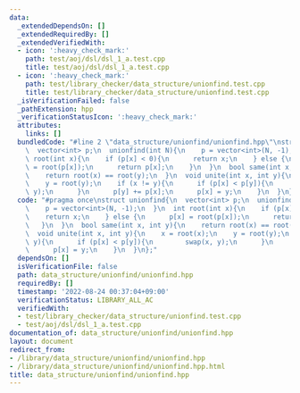 ```yaml
---
data:
  _extendedDependsOn: []
  _extendedRequiredBy: []
  _extendedVerifiedWith:
  - icon: ':heavy_check_mark:'
    path: test/aoj/dsl/dsl_1_a.test.cpp
    title: test/aoj/dsl/dsl_1_a.test.cpp
  - icon: ':heavy_check_mark:'
    path: test/library_checker/data_structure/unionfind.test.cpp
    title: test/library_checker/data_structure/unionfind.test.cpp
  _isVerificationFailed: false
  _pathExtension: hpp
  _verificationStatusIcon: ':heavy_check_mark:'
  attributes:
    links: []
  bundledCode: "#line 2 \"data_structure/unionfind/unionfind.hpp\"\nstruct unionfind{\n\
    \  vector<int> p;\n  unionfind(int N){\n    p = vector<int>(N, -1);\n  }\n  int\
    \ root(int x){\n    if (p[x] < 0){\n      return x;\n    } else {\n      p[x]\
    \ = root(p[x]);\n      return p[x];\n    }\n  }\n  bool same(int x, int y){\n\
    \    return root(x) == root(y);\n  }\n  void unite(int x, int y){\n    x = root(x);\n\
    \    y = root(y);\n    if (x != y){\n      if (p[x] < p[y]){\n        swap(x,\
    \ y);\n      }\n      p[y] += p[x];\n      p[x] = y;\n    }\n  }\n};\n"
  code: "#pragma once\nstruct unionfind{\n  vector<int> p;\n  unionfind(int N){\n\
    \    p = vector<int>(N, -1);\n  }\n  int root(int x){\n    if (p[x] < 0){\n  \
    \    return x;\n    } else {\n      p[x] = root(p[x]);\n      return p[x];\n \
    \   }\n  }\n  bool same(int x, int y){\n    return root(x) == root(y);\n  }\n\
    \  void unite(int x, int y){\n    x = root(x);\n    y = root(y);\n    if (x !=\
    \ y){\n      if (p[x] < p[y]){\n        swap(x, y);\n      }\n      p[y] += p[x];\n\
    \      p[x] = y;\n    }\n  }\n};"
  dependsOn: []
  isVerificationFile: false
  path: data_structure/unionfind/unionfind.hpp
  requiredBy: []
  timestamp: '2022-08-24 00:37:04+09:00'
  verificationStatus: LIBRARY_ALL_AC
  verifiedWith:
  - test/library_checker/data_structure/unionfind.test.cpp
  - test/aoj/dsl/dsl_1_a.test.cpp
documentation_of: data_structure/unionfind/unionfind.hpp
layout: document
redirect_from:
- /library/data_structure/unionfind/unionfind.hpp
- /library/data_structure/unionfind/unionfind.hpp.html
title: data_structure/unionfind/unionfind.hpp
---
```

